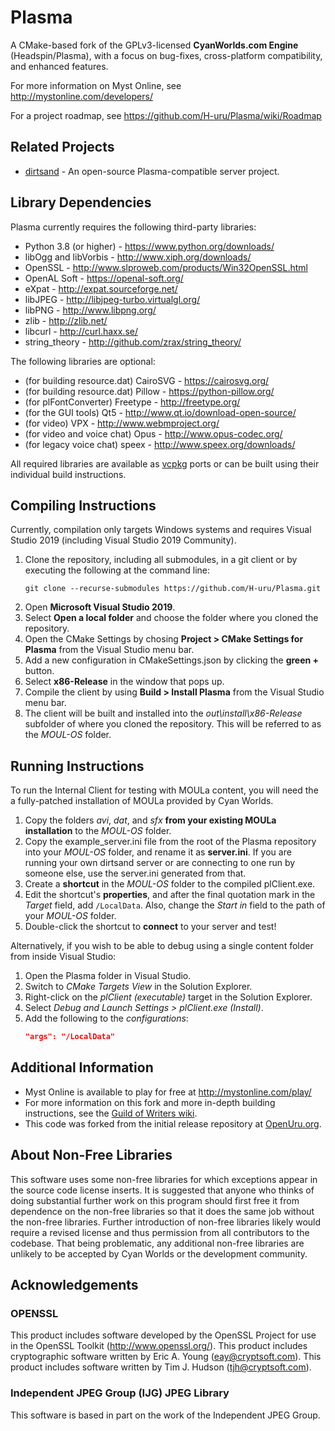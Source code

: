 Plasma
======

A CMake-based fork of the GPLv3-licensed **CyanWorlds.com Engine**
(Headspin/Plasma), with a focus on bug-fixes, cross-platform compatibility, and
enhanced features.

For more information on Myst Online, see http://mystonline.com/developers/

For a project roadmap, see https://github.com/H-uru/Plasma/wiki/Roadmap


Related Projects
----------------

- [dirtsand](https://github.com/H-uru/dirtsand) - An open-source
  Plasma-compatible server project.


Library Dependencies
--------------------

Plasma currently requires the following third-party libraries:

- Python 3.8 (or higher) - https://www.python.org/downloads/
- libOgg and libVorbis - http://www.xiph.org/downloads/
- OpenSSL - http://www.slproweb.com/products/Win32OpenSSL.html
- OpenAL Soft - https://openal-soft.org/
- eXpat - http://expat.sourceforge.net/
- libJPEG - http://libjpeg-turbo.virtualgl.org/
- libPNG - http://www.libpng.org/
- zlib - http://zlib.net/
- libcurl - http://curl.haxx.se/
- string_theory - http://github.com/zrax/string_theory/

The following libraries are optional:

- (for building resource.dat) CairoSVG - https://cairosvg.org/
- (for building resource.dat) Pillow - https://python-pillow.org/
- (for plFontConverter) Freetype - http://freetype.org/
- (for the GUI tools) Qt5 - http://www.qt.io/download-open-source/
- (for video) VPX - http://www.webmproject.org/
- (for video and voice chat) Opus - http://www.opus-codec.org/
- (for legacy voice chat) speex - http://www.speex.org/downloads/

All required libraries are available as [vcpkg](https://github.com/microsoft/vcpkg)
ports or can be built using their individual build instructions.


Compiling Instructions
----------------------

Currently, compilation only targets Windows systems and requires Visual Studio
2019 (including Visual Studio 2019 Community).

1. Clone the repository, including all submodules, in a git client or by
   executing the following at the command line:
   ```
   git clone --recurse-submodules https://github.com/H-uru/Plasma.git
   ```
2. Open **Microsoft Visual Studio 2019**.
3. Select **Open a local folder** and choose the folder where you cloned the
   repository.
4. Open the CMake Settings by chosing **Project > CMake Settings for Plasma**
   from the Visual Studio menu bar.
5. Add a new configuration in CMakeSettings.json by clicking the **green +**
   button.
6. Select **x86-Release** in the window that pops up.
7. Compile the client by using **Build > Install Plasma** from the Visual
   Studio menu bar.
8. The client will be built and installed into the *out\install\x86-Release*
   subfolder of where you cloned the repository. This will be referred to as
   the *MOUL-OS* folder.


Running Instructions
--------------------

To run the Internal Client for testing with MOULa content, you will need the a
fully-patched installation of MOULa provided by Cyan Worlds.

1. Copy the folders *avi*, *dat*, and *sfx* **from your existing MOULa installation**
   to the *MOUL-OS* folder.
2. Copy the example_server.ini file from the root of the Plasma repository into
   your *MOUL-OS* folder, and rename it as **server.ini**. If you are running
   your own dirtsand server or are connecting to one run by someone else, use
   the server.ini generated from that.
3. Create a **shortcut** in the *MOUL-OS* folder to the compiled plClient.exe.
4. Edit the shortcut's **properties**, and after the final quotation mark in the
   *Target* field, add `/LocalData`. Also, change the *Start in* field to the
   path of your *MOUL-OS* folder.
5. Double-click the shortcut to **connect** to your server and test!

Alternatively, if you wish to be able to debug using a single content folder
from inside Visual Studio:

1. Open the Plasma folder in Visual Studio.
2. Switch to *CMake Targets View* in the Solution Explorer.
3. Right-click on the *plClient (executable)* target in the Solution Explorer.
4. Select *Debug and Launch Settings > plClient.exe (Install)*.
5. Add the following to the *configurations*:
   ```json
   "args": "/LocalData"
   ```


Additional Information
----------------------

- Myst Online is available to play for free at http://mystonline.com/play/
- For more information on this fork and more in-depth building instructions,
  see the [Guild of Writers wiki](http://guildofwriters.org/wiki/Development:CyanWorlds.com_Engine).
- This code was forked from the initial release repository at [OpenUru.org](http://openuru.org/).


About Non-Free Libraries
------------------------

This software uses some non-free libraries for which exceptions appear in the
source code license inserts. It is suggested that anyone who thinks of doing
substantial further work on this program should first free it from dependence
on the non-free libraries so that it does the same job without the non-free
libraries. Further introduction of non-free libraries likely would require a
revised license and thus permission from all contributors to the codebase.
That being problematic, any additional non-free libraries are unlikely to be
accepted by Cyan Worlds or the development community.


Acknowledgements
----------------

### OPENSSL ###
This product includes software developed by the OpenSSL Project for use in
the OpenSSL Toolkit (http://www.openssl.org/). This product includes
cryptographic software written by Eric A. Young (eay@cryptsoft.com). This
product includes software written by Tim J. Hudson (tjh@cryptsoft.com).

### Independent JPEG Group (IJG) JPEG Library ###
This software is based in part on the work of the Independent JPEG Group.
